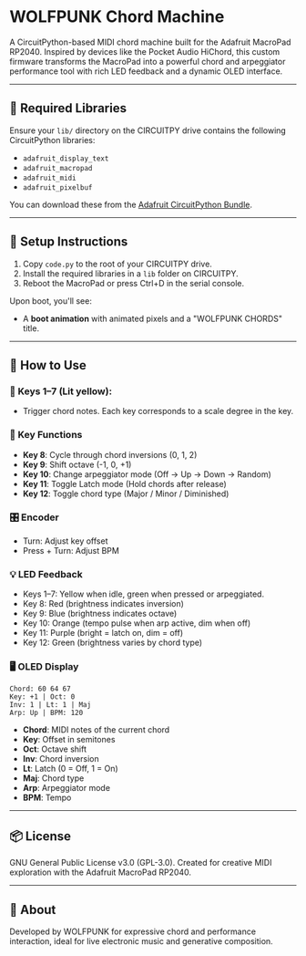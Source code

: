 # WOLFPUNK Chord Machine

A CircuitPython-based MIDI chord machine built for the Adafruit MacroPad RP2040. Inspired by devices like the Pocket Audio HiChord, this custom firmware transforms the MacroPad into a powerful chord and arpeggiator performance tool with rich LED feedback and a dynamic OLED interface.

---

## 🔧 Required Libraries
Ensure your `lib/` directory on the CIRCUITPY drive contains the following CircuitPython libraries:

- `adafruit_display_text`
- `adafruit_macropad`
- `adafruit_midi`
- `adafruit_pixelbuf`

You can download these from the [Adafruit CircuitPython Bundle](https://circuitpython.org/libraries).

---

## 🚀 Setup Instructions
1. Copy `code.py` to the root of your CIRCUITPY drive.
2. Install the required libraries in a `lib` folder on CIRCUITPY.
3. Reboot the MacroPad or press Ctrl+D in the serial console.

Upon boot, you'll see:
- A **boot animation** with animated pixels and a "WOLFPUNK CHORDS" title.

---

## 🎹 How to Use
### 🔢 Keys 1–7 (Lit yellow):
- Trigger chord notes. Each key corresponds to a scale degree in the key.

### 🔘 Key Functions
- **Key 8**: Cycle through chord inversions (0, 1, 2)
- **Key 9**: Shift octave (-1, 0, +1)
- **Key 10**: Change arpeggiator mode (Off → Up → Down → Random)
- **Key 11**: Toggle Latch mode (Hold chords after release)
- **Key 12**: Toggle chord type (Major / Minor / Diminished)

### 🎛 Encoder
- Turn: Adjust key offset
- Press + Turn: Adjust BPM

### 💡 LED Feedback
- Keys 1–7: Yellow when idle, green when pressed or arpeggiated.
- Key 8: Red (brightness indicates inversion)
- Key 9: Blue (brightness indicates octave)
- Key 10: Orange (tempo pulse when arp active, dim when off)
- Key 11: Purple (bright = latch on, dim = off)
- Key 12: Green (brightness varies by chord type)

### 🖥 OLED Display
```
Chord: 60 64 67
Key: +1 | Oct: 0
Inv: 1 | Lt: 1 | Maj
Arp: Up | BPM: 120
```
- **Chord**: MIDI notes of the current chord  
- **Key**: Offset in semitones  
- **Oct**: Octave shift  
- **Inv**: Chord inversion  
- **Lt**: Latch (0 = Off, 1 = On)  
- **Maj**: Chord type  
- **Arp**: Arpeggiator mode  
- **BPM**: Tempo  

---

## 📦 License
GNU General Public License v3.0 (GPL-3.0). Created for creative MIDI exploration with the Adafruit MacroPad RP2040.

---

## 🐺 About
Developed by WOLFPUNK for expressive chord and performance interaction, ideal for live electronic music and generative composition.

